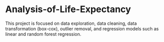 # Analysis-of-Life-Expectancy
This project is focused on data exploration, data cleaning, data transformation (box-cox), outlier removal, and regression models such as linear and random forest regression.
